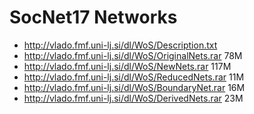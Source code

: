 # SocNet17 Networks 

  * http://vlado.fmf.uni-lj.si/dl/WoS/Description.txt
  * http://vlado.fmf.uni-lj.si/dl/WoS/OriginalNets.rar 78M
  * http://vlado.fmf.uni-lj.si/dl/WoS/NewNets.rar     117M
  * http://vlado.fmf.uni-lj.si/dl/WoS/ReducedNets.rar  11M
  * http://vlado.fmf.uni-lj.si/dl/WoS/BoundaryNet.rar  16M
  * http://vlado.fmf.uni-lj.si/dl/WoS/DerivedNets.rar  23M
  
